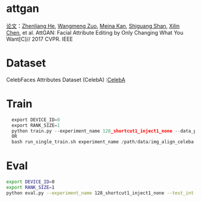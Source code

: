 # attgan
[论文](https://arxiv.org/abs/1711.10678)：[Zhenliang He](https://github.com/LynnHo/AttGAN-Tensorflow), [Wangmeng Zuo](https://github.com/LynnHo/AttGAN-Tensorflow), [Meina Kan](https://github.com/LynnHo/AttGAN-Tensorflow), [Shiguang Shan](https://github.com/LynnHo/AttGAN-Tensorflow), [Xilin Chen](https://github.com/LynnHo/AttGAN-Tensorflow), et al. AttGAN: Facial Attribute Editing by Only Changing What You Want[C]// 2017 CVPR. IEEE

# Dataset
CelebFaces Attributes Dataset (CelebA) :[CelebA](<http://mmlab.ie.cuhk.edu.hk/projects/CelebA.html>)

# Train
```python
  export DEVICE_ID=0
  export RANK_SIZE=1
  python train.py --experiment_name 128_shortcut1_inject1_none --data_path /path/data/img_align_celeba --attr_path /path/data/list_attr_celeba.txt
  OR
  bash run_single_train.sh experiment_name /path/data/img_align_celeba /path/data/list_attr_celeba.txt
```

# Eval
  ```bash
  export DEVICE_ID=0
  export RANK_SIZE=1
  python eval.py --experiment_name 128_shortcut1_inject1_none --test_int 1.0 --custom_data /path/data/custom/ --custom_attr /path/data/list_attr_custom.txt --custom_img --gen_ckpt_name generator-119_84999.ckpt
  ```